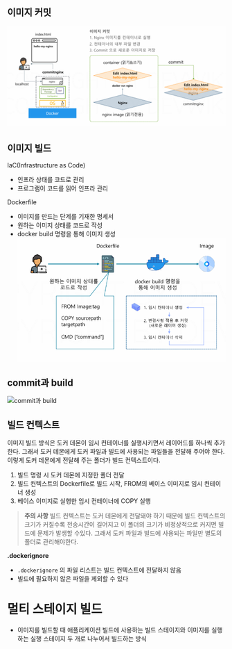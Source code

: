 ## 이미지 커밋

![이미지 커밋](<./images/이미지_커밋.png>)

## 이미지 빌드
IaC(Infrastructure as Code)
- 인프라 상태를 코드로 관리
- 프로그램이 코드를 읽어 인프라 관리

Dockerfile
- 이미지를 만드는 단계를 기재한 명세서
- 원하는 이미지 상태를 코드로 작성
- docker build 명령을 통해 이미지 생성
![도커 파일로 이미지 생성](<./images/dockerfile_create_image.png>)
## commit과 build
![commit과 build](<./images/commit과 build.png>)

## 빌드 컨텍스트
이미지 빌드 방식은 도커 데몬이 임시 컨테이너를 실행시키면서 레이어드를 하나씩 추가한다.
그래서 도커 데몬에게 도커 파일과 빌드에 사용되는 파일들을 전달해 주어야 한다.
이렇게 도커 데몬에게 전달해 주는 폴더가 빌드 컨텍스트이다.

1. 빌드 명령 시 도커 데몬에 지정한 폴더 전달
2. 빌드 컨텍스트의 Dockerfile로 빌드 시작, FROM의 베이스 이미지로 임시 컨테이너 생성
3. 베이스 이미지로 실행한 임시 컨테이너에 COPY 실행

>**주의 사항**
>빌드 컨텍스트는 도커 데몬에게 전달돼야 하기 때문에 빌드 컨텍스트의 크기가 커질수록 전송시간이 길어지고 이 폴더의 크기가 비정상적으로 커지면 빌드에 문제가 발생할 수있다.
>그래서 도커 파일과 빌드에 사용되는 파일만 별도의 폴더로 관리해야한다.
 
**.dockerignore**
- `.dockerignore` 의 파일 리스트는 빌드 컨텍스트에 전달하지 않음
- 빌드에 필요하지 않은 파일을 제외할 수 있다

# 멀티 스테이지 빌드
- 이미지를 빌드할 때 애플리케이션 빌드에 사용하는 빌드 스테이지와 이미지를 실행하는 실행 스테이지 두 개로 나누어서 빌드하는 방식